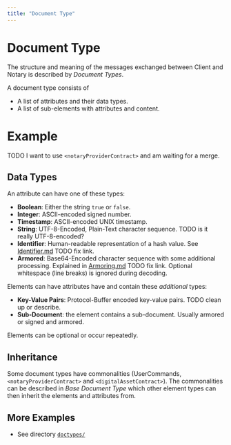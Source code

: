 ```yaml
---
title: "Document Type"
---
```


# Document Type

The structure and meaning of the messages exchanged between Client and Notary is
described by _Document Types_.

A document type consists of

* A list of attributes and their data types.
* A list of sub-elements with attributes and content.

# Example

TODO I want to use `<notaryProviderContract>` and am waiting for a merge.


## Data Types

An attribute can have one of these types:

* **Boolean**: Either the string `true` or `false`.
* **Integer**: ASCII-encoded signed number.
* **Timestamp**: ASCII-encoded UNIX timestamp.
* **String**: UTF-8-Encoded, Plain-Text character sequence. TODO is it really
    UTF-8-encoded?
* **Identifier**: Human-readable representation of a hash value. See
    [Identifier.md](encoding/Identifier.md) TODO fix link.
* **Armored**: Base64-Encoded character sequence with some additional
    processing. Explained in [Armoring.md](encoding/Armoring.md) TODO fix link.
    Optional whitespace (line breaks) is ignored during decoding.

Elements can have attributes have and contain these *additional* types:

* **Key-Value Pairs**: Protocol-Buffer encoded key-value pairs. TODO clean up or
    describe.
* **Sub-Document**: the element contains a sub-document. Usually armored or
    signed and armored.

Elements can be optional or occur repeatedly.

## Inheritance

Some document types have commonalities (UserCommands, `<notaryProviderContract>`
and `<digitalAssetContract>`). The commonalities can be described in _Base
Document Type_ which other element types can then inherit the elements and
attributes from.

## More Examples

* See directory [`doctypes/`](https://github.com/monetas/opentxs-protocol/tree/master/content/doctypes)
